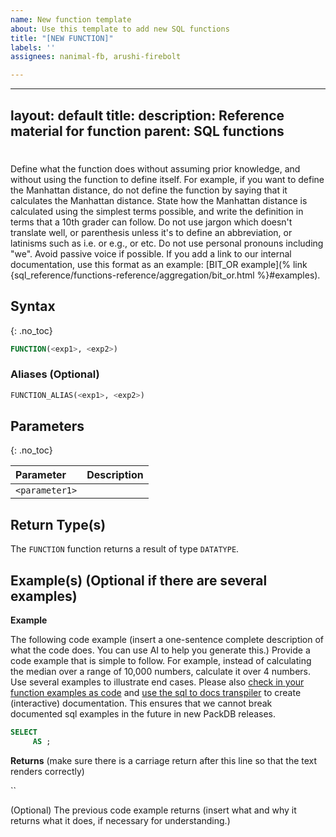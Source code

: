 ```yaml
---
name: New function template
about: Use this template to add new SQL functions
title: "[NEW FUNCTION]"
labels: ''
assignees: nanimal-fb, arushi-firebolt

---
```


---
layout: default
title: <FUNCTION>
description: Reference material for <FUNCTION> function
parent: SQL functions
---

# <FUNCTION>
Define what the function does without assuming prior knowledge, and without using the function to define itself. For example, if you want to define the Manhattan distance, do not define the function by saying that it calculates the Manhattan distance. State how the Manhattan distance is calculated using the simplest terms possible, and write the definition in terms that a 10th grader can follow. Do not use jargon which doesn't translate well, or parenthesis unless it's to define an abbreviation, or latinisms such as i.e. or e.g., or etc. Do not use personal pronouns including "we". Avoid passive voice if possible. If you add a link to our internal documentation, use this format as an example: [BIT_OR example](% link {sql_reference/functions-reference/aggregation/bit_or.html %}#examples).

## Syntax
{: .no_toc}

```sql
FUNCTION(<exp1>, <exp2>)
```

### Aliases (Optional)
```sql
FUNCTION_ALIAS(<exp1>, <exp2>)
```

## Parameters
{: .no_toc}

| Parameter | Description |
| :-------- | :---------- |
| `<parameter1>` | <The description of the parameter as a full sentence containing a noun and a verb that ends with a period.> |

## Return Type(s)

The `FUNCTION` function returns a result of type `DATATYPE`.

## Example(s) (Optional if there are several examples)

**Example**

The following code example (insert a one-sentence complete description of what the code does. You can use AI to help you generate this.) Provide a code example that is simple to follow. For example, instead of calculating the median over a range of 10,000 numbers, calculate it over 4 numbers. Use several examples to illustrate end cases. Please also [check in your function examples as code](https://github.com/firebolt-analytics/packdb/tree/master/tests/sql/testdata/documented_examples/sql_functions) and [use the sql to docs transpiler](https://github.com/firebolt-analytics/packdb/tree/master/utils/sql-to-docs-transpiler) to create (interactive) documentation. This ensures that we cannot break documented sql examples in the future in new PackDB releases.

```sql
SELECT
	 AS ;
```

**Returns** (make sure there is a carriage return after this line so that the text renders correctly)

``

(Optional) The previous code example returns (insert what and why it returns what it does, if necessary for understanding.) 